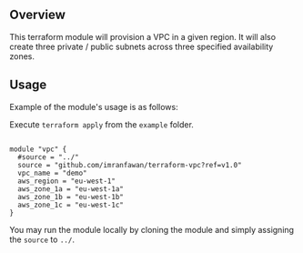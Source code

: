 
## Overview

This terraform module will provision a VPC in a given region. It will also create three private / public subnets across three specified
availability zones. 
   
## Usage

Example of the module's usage is as follows:

Execute `terraform apply` from the `example` folder.

```{r, engine='bash', count_lines}

module "vpc" {
  #source = "../"
  source = "github.com/imranfawan/terraform-vpc?ref=v1.0"
  vpc_name = "demo"
  aws_region = "eu-west-1"
  aws_zone_1a = "eu-west-1a"
  aws_zone_1b = "eu-west-1b"
  aws_zone_1c = "eu-west-1c"
}

```

You may run the module locally by cloning the module and simply assigning the `source` to `../`.

